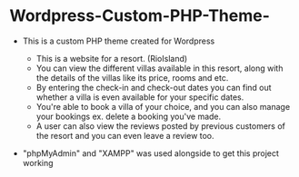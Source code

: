 # Wordpress-Custom-PHP-Theme-

- This is a custom PHP theme created for Wordpress
	- This is a website for a resort. (RioIsland) 
	- You can view the different villas available in this resort, along with the details of the villas like its price, rooms and etc.
	- By entering the check-in and check-out dates you can find out whether a villa is even available for your specific dates. 
	- You're able to book a villa of your choice, and you can also manage your bookings ex. delete a booking you've made.
  - A user can also view the reviews posted by previous customers of the resort and you can even leave a review too.

- "phpMyAdmin" and "XAMPP" was used alongside to get this project working
